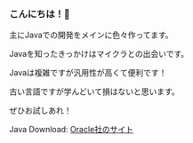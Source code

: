 ### こんにちは！👋

主にJavaでの開発をメインに色々作ってます。

Javaを知ったきっかけはマイクラとの出会いです。

Javaは複雑ですが汎用性が高くて便利です！

古い言語ですが学んどいて損はないと思います。

ぜひお試しあれ！

Java Download: [Oracle社のサイト](https://www.oracle.com/java/technologies/downloads)

<!--
**KIKU-CORD/KIKU-CORD** is a ✨ _special_ ✨ repository because its `README.md` (this file) appears on your GitHub profile.

Here are some ideas to get you started:

- 🔭 I’m currently working on ...
- 🌱 I’m currently learning ...
- 👯 I’m looking to collaborate on ...
- 🤔 I’m looking for help with ...
- 💬 Ask me about ...
- 📫 How to reach me: ...
- 😄 Pronouns: ...
- ⚡ Fun fact: ...
-->
